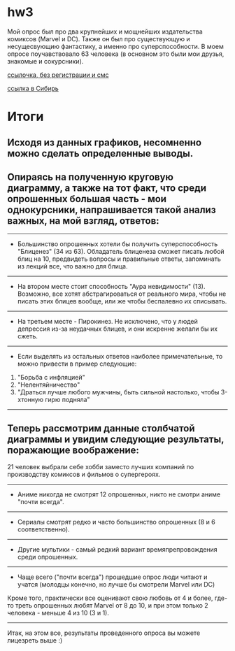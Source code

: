 # hw3

Мой опрос был про два крупнейших и мощнейших издательства комиксов (Marvel и DC). Также он был про существующую и несущесвующию фантастику, а именно про суперспособности. В моем опросе поучавствовало 63 человека (в основном это были мои друзья, знакомые и сокурсники).

[ссылочка, без регистрации и смс](https://docs.google.com/spreadsheets/d/1FVv-05lnVwxCWrNZpi-1tE4aw1-wIz3epc1wMokrS8c/edit#gid=552921338 "совершенно секретно")

[ссылка в Сибирь](https://docs.google.com/forms/d/1vLyOYb13aoSQzP5FHMSdf4vSGlDeSqidyU8-ADMLw3o/edit?usp=sharing "здесь все, здесь Кюхля...")

# Итоги

## Исходя из данных графиков, несомненно можно сделать определенные выводы.

## Опираясь на полученную круговую диаграмму, а также на тот факт, что среди опрошенных большая часть - мои однокурсники, напрашивается такой анализ важных, на мой взгляд, ответов:

***

* Большинство опрошенных хотели бы получить суперспособность "Блиценез" (34 из 63). Обладатель блиценеза сможет писать любой блиц на 10, предвидеть вопросы и правильные ответы, запоминать из лекций все, что важно для блица.

***

* На втором месте стоит способность "Аура невидимости" (13). Возможно, все хотят абстрагироваться от реального мира, чтобы не писать этих блицев вообще, или же чтобы беспалевно их списывать.

---

* На третьем месте - Пирокинез. Не исключено, что у людей депрессия из-за неудачных блицев, и они искренне желали бы их сжеть.

***

* Если выделять из остальных ответов наиболее примечательные, то можно привести в пример следующие:
1. "Борьба с инфляцией"
2. "Нелентяйничество"
3. "Драться лучше любого мужчины, быть сильной настолько, чтобы 3-хтонную гирю подняла"

---

## Теперь рассмотрим данные столбчатой диаграммы и увидим следующие результаты, поражающие воображение:

21 человек выбрали себе хобби заместо лучших компаний по производству комиксов и фильмов о супергероях.

---

* Аниме никогда не смотрят 12 опрошенных, никто не смотри аниме "почти всегда".

---

* Сериалы смотрят редко и часто большинство опрошенных (8 и 6 соответственно).

---

* Другие мультики - самый редкий вариант времяпрепровождения среди опрошенных.

---

* Чаще всего ("почти всегда") прошедшие опрос люди читают и учатся (молодцы конечно, но лучше бы смотрели Marvel или DC)

Кроме того, практически все оценивают свою любовь от 4 и более, где-то треть опрошенных любят Marvel от 8 до 10, и при этом только 2 человека - меньше 4 из 10 (3 и 1).

---

Итак, на этом все, результаты проведенного опроса вы можете лицезреть выше :) 
